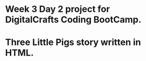 # Week 3 Day 2 project for DigitalCrafts Coding BootCamp.

# Three Little Pigs story written in HTML.
